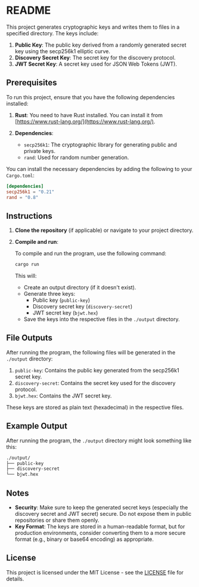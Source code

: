 
# README

This project generates cryptographic keys and writes them to files in a specified directory. The keys include:

1. **Public Key**: The public key derived from a randomly generated secret key using the secp256k1 elliptic curve.
2. **Discovery Secret Key**: The secret key for the discovery protocol.
3. **JWT Secret Key**: A secret key used for JSON Web Tokens (JWT).

## Prerequisites

To run this project, ensure that you have the following dependencies installed:

1. **Rust**: You need to have Rust installed. You can install it from [https://www.rust-lang.org/](https://www.rust-lang.org/).

2. **Dependencies**:
    - `secp256k1`: The cryptographic library for generating public and private keys.
    - `rand`: Used for random number generation.

You can install the necessary dependencies by adding the following to your `Cargo.toml`:

```toml
[dependencies]
secp256k1 = "0.21"
rand = "0.8"
```

## Instructions

1. **Clone the repository** (if applicable) or navigate to your project directory.

2. **Compile and run**:

    To compile and run the program, use the following command:

    ```bash
    cargo run
    ```

    This will:

    - Create an output directory (if it doesn't exist).
    - Generate three keys:
        - Public key (`public-key`)
        - Discovery secret key (`discovery-secret`)
        - JWT secret key (`bjwt.hex`)
    - Save the keys into the respective files in the `./output` directory.

## File Outputs

After running the program, the following files will be generated in the `./output` directory:

1. `public-key`: Contains the public key generated from the secp256k1 secret key.
2. `discovery-secret`: Contains the secret key used for the discovery protocol.
3. `bjwt.hex`: Contains the JWT secret key.

These keys are stored as plain text (hexadecimal) in the respective files.

## Example Output

After running the program, the `./output` directory might look something like this:

```bash
./output/
├── public-key
├── discovery-secret
└── bjwt.hex
```

## Notes

- **Security**: Make sure to keep the generated secret keys (especially the discovery secret and JWT secret) secure. Do not expose them in public repositories or share them openly.
- **Key Format**: The keys are stored in a human-readable format, but for production environments, consider converting them to a more secure format (e.g., binary or base64 encoding) as appropriate.

## License

This project is licensed under the MIT License - see the [LICENSE](LICENSE) file for details.
